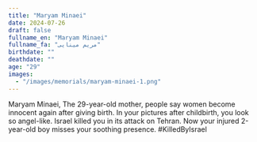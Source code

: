 ```yaml
---
title: "Maryam Minaei"
date: 2024-07-26
draft: false
fullname_en: "Maryam Minaei"
fullname_fa: "مریم مینایی"
birthdate: ""
deathdate: ""
age: "29"
images:
  - "/images/memorials/maryam-minaei-1.png"
---
```


Maryam Minaei,
The 29-year-old mother,
people say women become innocent again after giving birth. In your pictures after childbirth, you look so angel-like. Israel killed you in its attack on Tehran. Now your injured 2-year-old boy misses your soothing presence.
#KilledByIsrael
